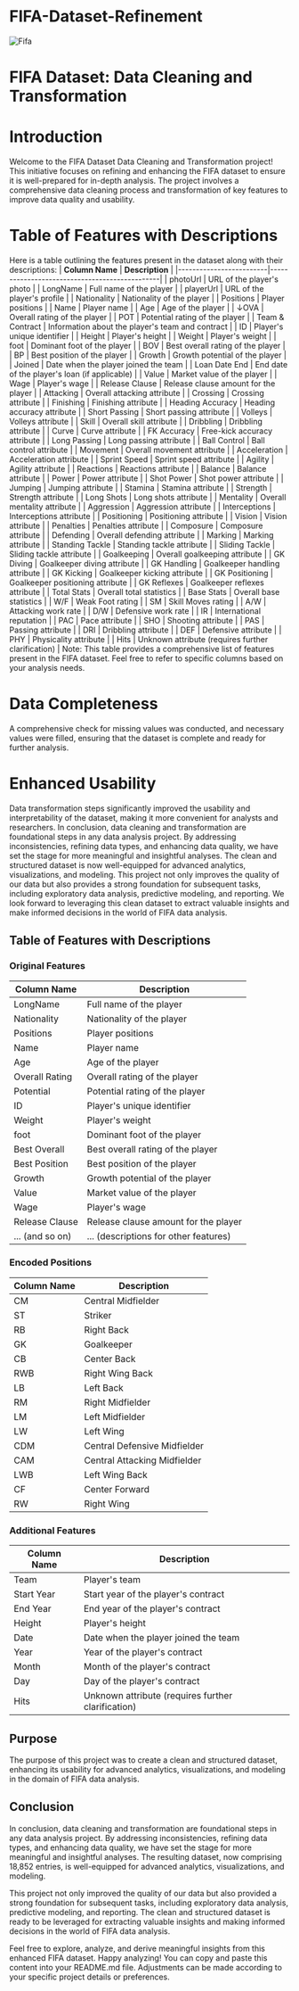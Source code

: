 # FIFA-Dataset-Refinement
![Fifa](https://github.com/arbaazkhaan/FIFA-Dataset-Refinement/blob/4888d5c9455c66c1bdff70bd7ea542e60be8d6bc/1671173841-0538.avif)
# FIFA Dataset: Data Cleaning and Transformation
# Introduction
Welcome to the FIFA Dataset Data Cleaning and Transformation project! 
This initiative focuses on refining and enhancing the FIFA dataset to ensure it is well-prepared for in-depth analysis. 
The project involves a comprehensive data cleaning process and transformation of key features to improve data quality and usability.
# Table of Features with Descriptions
Here is a table outlining the features present in the dataset along with their descriptions:
| **Column Name**         | **Description**                               |
|-------------------------|-----------------------------------------------|
| photoUrl                | URL of the player's photo                     |
| LongName                | Full name of the player                       |
| playerUrl               | URL of the player's profile                   |
| Nationality             | Nationality of the player                     |
| Positions               | Player positions                              |
| Name                    | Player name                                   |
| Age                     | Age of the player                              |
| ↓OVA                    | Overall rating of the player                  |
| POT                     | Potential rating of the player                |
| Team & Contract         | Information about the player's team and contract |
| ID                      | Player's unique identifier                    |
| Height                  | Player's height                               |
| Weight                  | Player's weight                               |
| foot                    | Dominant foot of the player                   |
| BOV                     | Best overall rating of the player             |
| BP                      | Best position of the player                   |
| Growth                  | Growth potential of the player                |
| Joined                  | Date when the player joined the team          |
| Loan Date End           | End date of the player's loan (if applicable) |
| Value                   | Market value of the player                    |
| Wage                    | Player's wage                                  |
| Release Clause          | Release clause amount for the player          |
| Attacking               | Overall attacking attribute                   |
| Crossing                | Crossing attribute                            |
| Finishing               | Finishing attribute                           |
| Heading Accuracy        | Heading accuracy attribute                    |
| Short Passing           | Short passing attribute                       |
| Volleys                 | Volleys attribute                             |
| Skill                   | Overall skill attribute                       |
| Dribbling               | Dribbling attribute                           |
| Curve                   | Curve attribute                               |
| FK Accuracy             | Free-kick accuracy attribute                  |
| Long Passing            | Long passing attribute                        |
| Ball Control            | Ball control attribute                        |
| Movement                | Overall movement attribute                    |
| Acceleration            | Acceleration attribute                        |
| Sprint Speed            | Sprint speed attribute                        |
| Agility                 | Agility attribute                             |
| Reactions               | Reactions attribute                           |
| Balance                 | Balance attribute                             |
| Power                   | Power attribute                               |
| Shot Power              | Shot power attribute                          |
| Jumping                 | Jumping attribute                             |
| Stamina                 | Stamina attribute                             |
| Strength                | Strength attribute                            |
| Long Shots              | Long shots attribute                          |
| Mentality               | Overall mentality attribute                   |
| Aggression              | Aggression attribute                          |
| Interceptions           | Interceptions attribute                       |
| Positioning             | Positioning attribute                         |
| Vision                  | Vision attribute                              |
| Penalties               | Penalties attribute                           |
| Composure               | Composure attribute                           |
| Defending               | Overall defending attribute                   |
| Marking                 | Marking attribute                             |
| Standing Tackle         | Standing tackle attribute                      |
| Sliding Tackle          | Sliding tackle attribute                       |
| Goalkeeping             | Overall goalkeeping attribute                 |
| GK Diving               | Goalkeeper diving attribute                   |
| GK Handling             | Goalkeeper handling attribute                 |
| GK Kicking              | Goalkeeper kicking attribute                  |
| GK Positioning          | Goalkeeper positioning attribute              |
| GK Reflexes             | Goalkeeper reflexes attribute                 |
| Total Stats             | Overall total statistics                       |
| Base Stats              | Overall base statistics                        |
| W/F                     | Weak Foot rating                              |
| SM                      | Skill Moves rating                            |
| A/W                     | Attacking work rate                           |
| D/W                     | Defensive work rate                           |
| IR                      | International reputation                     |
| PAC                     | Pace attribute                                |
| SHO                     | Shooting attribute                            |
| PAS                     | Passing attribute                             |
| DRI                     | Dribbling attribute                           |
| DEF                     | Defensive attribute                           |
| PHY                     | Physicality attribute                         |
| Hits                    | Unknown attribute (requires further clarification) |
Note: This table provides a comprehensive list of features present in the FIFA dataset. Feel free to refer to specific columns based on your analysis needs.
# Data Completeness
A comprehensive check for missing values was conducted, and necessary values were filled, ensuring that the dataset is complete and ready for further analysis.
# Enhanced Usability
Data transformation steps significantly improved the usability and interpretability of the dataset, making it more convenient for analysts and researchers.
In conclusion, data cleaning and transformation are foundational steps in any data analysis project. 
By addressing inconsistencies, refining data types, and enhancing data quality, we have set the stage for more meaningful and insightful analyses. 
The clean and structured dataset is now well-equipped for advanced analytics, visualizations, and modeling.
This project not only improves the quality of our data but also provides a strong foundation for subsequent tasks, including exploratory data analysis, predictive modeling, and reporting. We look forward to leveraging this clean dataset to extract valuable insights and make informed decisions in the world of FIFA data analysis.
## Table of Features with Descriptions
### Original Features
| **Column Name**         | **Description**                               |
|-------------------------|-----------------------------------------------|
| LongName                | Full name of the player                       |
| Nationality             | Nationality of the player                     |
| Positions               | Player positions                              |
| Name                    | Player name                                   |
| Age                     | Age of the player                              |
| Overall Rating          | Overall rating of the player                  |
| Potential               | Potential rating of the player                |
| ID                      | Player's unique identifier                    |
| Weight                  | Player's weight                               |
| foot                    | Dominant foot of the player                   |
| Best Overall            | Best overall rating of the player             |
| Best Position           | Best position of the player                   |
| Growth                  | Growth potential of the player                |
| Value                   | Market value of the player                    |
| Wage                    | Player's wage                                  |
| Release Clause          | Release clause amount for the player          |
| ... (and so on)         | ... (descriptions for other features)         |

### Encoded Positions

| **Column Name**         | **Description**                               |
|-------------------------|-----------------------------------------------|
| CM                      | Central Midfielder                            |
| ST                      | Striker                                       |
| RB                      | Right Back                                    |
| GK                      | Goalkeeper                                   |
| CB                      | Center Back                                   |
| RWB                     | Right Wing Back                              |
| LB                      | Left Back                                     |
| RM                      | Right Midfielder                             |
| LM                      | Left Midfielder                              |
| LW                      | Left Wing                                     |
| CDM                     | Central Defensive Midfielder                |
| CAM                     | Central Attacking Midfielder                |
| LWB                     | Left Wing Back                              |
| CF                      | Center Forward                               |
| RW                      | Right Wing                                   |

### Additional Features

| **Column Name**         | **Description**                               |
|-------------------------|-----------------------------------------------|
| Team                    | Player's team                                |
| Start Year              | Start year of the player's contract            |
| End Year                | End year of the player's contract              |
| Height                  | Player's height                               |
| Date                    | Date when the player joined the team          |
| Year                    | Year of the player's contract                  |
| Month                   | Month of the player's contract                 |
| Day                     | Day of the player's contract                   |
| Hits                    | Unknown attribute (requires further clarification) |

## Purpose

The purpose of this project was to create a clean and structured dataset, enhancing its usability for advanced analytics, visualizations, and modeling in the domain of FIFA data analysis.

## Conclusion

In conclusion, data cleaning and transformation are foundational steps in any data analysis project. By addressing inconsistencies, refining data types, and enhancing data quality, we have set the stage for more meaningful and insightful analyses. The resulting dataset, now comprising 18,852 entries, is well-equipped for advanced analytics, visualizations, and modeling.

This project not only improved the quality of our data but also provided a strong foundation for subsequent tasks, including exploratory data analysis, predictive modeling, and reporting. The clean and structured dataset is ready to be leveraged for extracting valuable insights and making informed decisions in the world of FIFA data analysis.

Feel free to explore, analyze, and derive meaningful insights from this enhanced FIFA dataset. Happy analyzing!
You can copy and paste this content into your README.md file. Adjustments can be made according to your specific project details or preferences.





